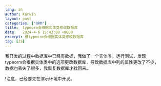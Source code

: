```yaml
---
lang: zh
author: Kerwin
layout: post
categories: ["ORM"]
title:  typeorm会根据实体类修改数据库
date:   2024-4-6 15:43:00 +0800
excerpt: 模typeorm会根据实体类修改数据库
tag: [JS]
---
```


我开发的过程中数据库中已经有数据，我做了一个实体类，运行测试，发现typeorm会根据实体类中的选项更改数据库，导致数据库中列的属性更改了不少，数据也丢失了很多，我恢复数据库才找回来。

!注意，已经要先在演示环境中开发。